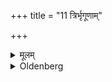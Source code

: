 +++
title = "11 त्रिर्भृगूणाम्"

+++

<details><summary>मूलम्</summary>

त्रिर्भृगूणाम् ११
</details>

<details><summary>Oldenberg</summary>

11. Three (portions are cut off) by descendants of Bhr̥gu.
</details>
